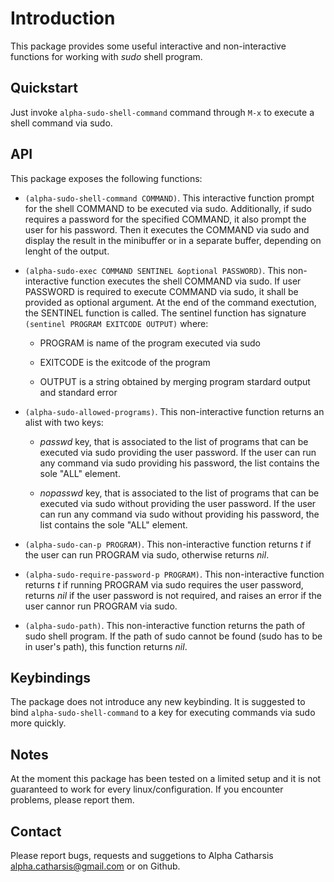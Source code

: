 # Introduction

This package provides some useful interactive and non-interactive
functions for working with *sudo* shell program.

## Quickstart

Just invoke ```alpha-sudo-shell-command``` command through ```M-x``` to
execute a shell command via sudo. 

## API

This package exposes the following functions:

* ```(alpha-sudo-shell-command COMMAND)```. This interactive function prompt
for the shell COMMAND to be executed via sudo. Additionally, if sudo requires
a password for the specified COMMAND, it also prompt the user for his password.
Then it executes the COMMAND via sudo and display the result in the minibuffer
or in a separate buffer, depending on lenght of the output.

* ```(alpha-sudo-exec COMMAND SENTINEL &optional PASSWORD)```. This
non-interactive function executes the shell COMMAND via sudo. If
user PASSWORD is required to execute COMMAND via sudo, it shall be 
provided as optional argument. At the end of the command exectution, the 
SENTINEL function is called. The sentinel function has signature 
```(sentinel PROGRAM EXITCODE OUTPUT)``` where:

    * PROGRAM is name of the program executed via sudo

    * EXITCODE is the exitcode of the program

    * OUTPUT is a string obtained by merging program stardard output and
    standard error

* ```(alpha-sudo-allowed-programs)```. This non-interactive function returns an
alist with two keys:

    * *passwd* key, that is associated to the list of programs that can be 
    executed via sudo providing the user password. If the user can run any
    command via sudo providing his password, the list contains the sole "ALL"
    element.

    * *nopasswd* key, that is associated to the list of programs that can be
    executed via sudo without providing the user password. If the user can run
    any command via sudo without providing his password, the list contains the
    sole "ALL" element.

* ```(alpha-sudo-can-p PROGRAM)```. This non-interactive function returns *t* 
if the user can run PROGRAM via sudo, otherwise returns *nil*.

* ```(alpha-sudo-require-password-p PROGRAM)```. This non-interactive function
returns *t* if running PROGRAM via sudo requires the user password,
returns *nil* if the user password is not required, and raises an error if
the user cannor run PROGRAM via sudo.

* ```(alpha-sudo-path)```. This non-interactive function returns the path of 
sudo shell program. If the path of sudo cannot be found (sudo has to be in 
user's path), this function returns *nil*.

## Keybindings

The package does not introduce any new keybinding. It is suggested to bind
```alpha-sudo-shell-command``` to a key for executing commands via sudo more
quickly.

## Notes

At the moment this package has been tested on a limited setup and it is not
guaranteed to work for every linux/configuration. If you encounter problems,
please report them.

## Contact

Please report bugs, requests and suggetions to 
Alpha Catharsis <alpha.catharsis@gmail.com> or on Github.
